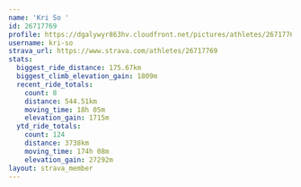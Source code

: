 ```yaml
---
name: 'Kri So '
id: 26717769
profile: https://dgalywyr863hv.cloudfront.net/pictures/athletes/26717769/7761026/14/large.jpg
username: kri-so
strava_url: https://www.strava.com/athletes/26717769
stats:
  biggest_ride_distance: 175.67km
  biggest_climb_elevation_gain: 1809m
  recent_ride_totals:
    count: 8
    distance: 544.51km
    moving_time: 18h 05m
    elevation_gain: 1715m
  ytd_ride_totals:
    count: 124
    distance: 3738km
    moving_time: 174h 08m
    elevation_gain: 27292m
layout: strava_member
--- 
```

